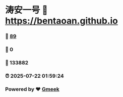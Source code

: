 # 涛安一号 :link: https://bentaoan.github.io 
### :page_facing_up: [89](https://bentaoan.github.io/tag.html) 
### :speech_balloon: 0 
### :hibiscus: 133882 
### :alarm_clock: 2025-07-22 01:59:24 
### Powered by :heart: [Gmeek](https://github.com/Meekdai/Gmeek)
